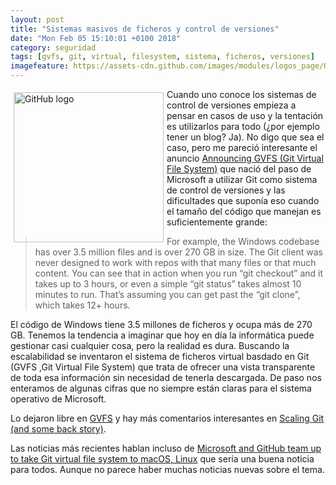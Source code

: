 ```yaml
---
layout: post
title: "Sistemas masivos de ficheros y control de versiones"
date: "Mon Feb 05 15:10:01 +0100 2018"
category: seguridad
tags: [gvfs, git, virtual, filesystem, sistema, ficheros, versiones]
imagefeature: https://assets-cdn.github.com/images/modules/logos_page/Octocat.png
---
```



<a href="https://github.com/logos" title="GitHub logo"><img src="https://assets-cdn.github.com/images/modules/logos_page/Octocat.png" width="240"  alt="GitHub logo" style="float:left; margin:5px"></a>
Cuando uno conoce los sistemas de control de versiones empieza a pensar en casos de uso y la tentación es utilizarlos para todo (¿por ejemplo tener un blog? Ja). No digo que sea el caso, pero me pareció interesante el anuncio [ Announcing GVFS (Git Virtual File System)](https://blogs.msdn.microsoft.com/devops/2017/02/03/announcing-gvfs-git-virtual-file-system/) que nació del paso de Microsoft a utilizar Git como sistema de control de versiones y las dificultades que suponía eso cuando el tamaño del código que manejan es suficientemente grande:

> For example, the Windows codebase has over 3.5 million files and is over 270 GB in size. The Git client was never designed to work with repos with that many files or that much content. You can see that in action when you run “git checkout” and it takes up to 3 hours, or even a simple “git status” takes almost 10 minutes to run. That’s assuming you can get past the “git clone”, which takes 12+ hours.

El código de Windows tiene 3.5 millones de ficheros y ocupa más de 270 GB. Tenemos la tendencia a imaginar que hoy en día la informática puede gestionar casi cualquier cosa, pero la realidad es dura. Buscando la escalabilidad se inventaron el sistema de ficheros virtual basdado en Git (GVFS ,Git Virtual File System) que trata de ofrecer una vista transparente de toda esa información sin necesidad de tenerla descargada.
De paso nos enteramos de algunas cifras que no siempre están claras para el sistema operativo de Microsoft.

Lo dejaron libre en [GVFS](https://github.com/Microsoft/gvfs) y hay más comentarios interesantes en [Scaling Git (and some back story)](https://blogs.msdn.microsoft.com/bharry/2017/02/03/scaling-git-and-some-back-story/).

Las noticias más recientes hablan incluso de [Microsoft and GitHub team up to take Git virtual file system to macOS, Linux](https://arstechnica.com/gadgets/2017/11/microsoft-and-github-team-up-to-take-git-virtual-file-system-to-macos-linux/) que sería una buena noticia para todos. Aunque no parece haber muchas noticias nuevas sobre el tema.

